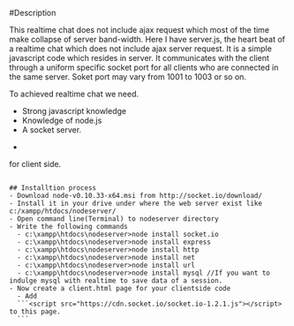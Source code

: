 #Description

This realtime chat does not include ajax request which most of the time make collapse of server band-width. Here I have server.js, the heart beat of a realtime chat which does not include ajax server request. It is a simple javascript code which resides in server. It communicates with the client through a uniform specific socket port for all clients who are connected in the same server. Soket port may vary from 1001 to 1003 or so on. 


  To achieved realtime chat we need.

  - Strong javascript knowledge
  - Knowledge of node.js
  - A socket server.
  - ```
  <script src="https://cdn.socket.io/socket.io-1.2.1.js"></script> for client side.
  ```
  
## Installtion process
  - Download node-v0.10.33-x64.msi from http://socket.io/download/
  - Install it in your drive under where the web server exist like c:/xampp/htdocs/nodeserver/
  - Open command line(Terminal) to nodeserver directory
  - Write the following commands
    - c:\xampp\htdocs\nodeserver>node install socket.io
    - c:\xampp\htdocs\nodeserver>node install express
    - c:\xampp\htdocs\nodeserver>node install http
    - c:\xampp\htdocs\nodeserver>node install net
    - c:\xampp\htdocs\nodeserver>node install url
    - c:\xampp\htdocs\nodeserver>node install mysql //If you want to indulge mysql with realtime to save data of a session.
  - Now create a client.html page for your clientside code
    - Add 
    ```<script src="https://cdn.socket.io/socket.io-1.2.1.js"></script> to this page.
    ```

  
